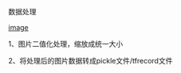 数据处理

[image](https://pan.baidu.com/disk/home?#list/vmode=list&path=%2F%E6%9C%BA%E5%99%A8%E5%AD%A6%E4%B9%A0%2FHWDB1)

1、图片二值化处理，缩放成统一大小

2、将处理后的图片数据转成pickle文件/tfrecord文件
